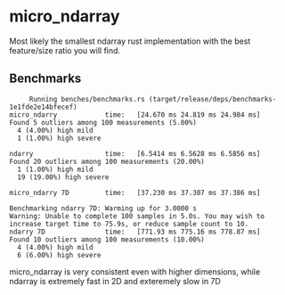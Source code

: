 # micro_ndarray

Most likely the smallest ndarray rust implementation with the best feature/size ratio you will 
find.

## Benchmarks

```
     Running benches/benchmarks.rs (target/release/deps/benchmarks-1e1fde2e14bfecef)
micro_ndarry            time:   [24.670 ms 24.819 ms 24.984 ms]
Found 5 outliers among 100 measurements (5.00%)
  4 (4.00%) high mild
  1 (1.00%) high severe

ndarry                  time:   [6.5414 ms 6.5628 ms 6.5856 ms]
Found 20 outliers among 100 measurements (20.00%)
  1 (1.00%) high mild
  19 (19.00%) high severe

micro_ndarry 7D         time:   [37.230 ms 37.307 ms 37.386 ms]

Benchmarking ndarry 7D: Warming up for 3.0000 s
Warning: Unable to complete 100 samples in 5.0s. You may wish to increase target time to 75.9s, or reduce sample count to 10.
ndarry 7D               time:   [771.93 ms 775.16 ms 778.87 ms]
Found 10 outliers among 100 measurements (10.00%)
  4 (4.00%) high mild
  6 (6.00%) high severe
```

micro_ndarray is very consistent even with higher dimensions, while ndarray is extremely fast in 2D and exteremely slow in 7D
